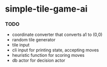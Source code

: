 simple-tile-game-ai
===================
### TODO
- coordinate converter that converts a1 to (0,0)
- random tile generator
- tile input
- cli input for printing state, accepting moves
- heuristic function for scoring moves
- db actor for decision actor
